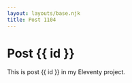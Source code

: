 ```yaml
---
layout: layouts/base.njk
title: Post 1104
---
```


# Post {{ id }}

This is post {{ id }} in my Eleventy project.
